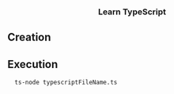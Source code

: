 
<div align="center">
    <h3> Learn TypeScript </h3>
</div>

## Creation

## Execution
```sh
  ts-node typescriptFileName.ts
  ```
